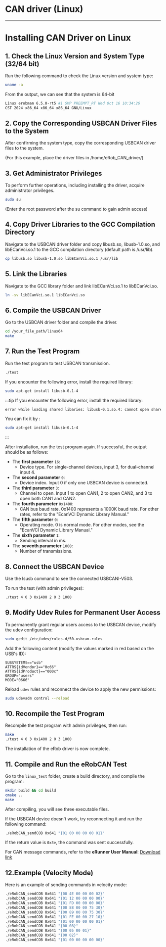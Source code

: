 
# CAN driver (Linux)
---

# Installing CAN Driver on Linux

## 1. Check the Linux Version and System Type (32/64 bit)
Run the following command to check the Linux version and system type:

```bash
uname -a
```

From the output, we can see that the system is 64-bit

```bash
Linux erobman 6.5.0-rt5 #1 SMP PREEMPT_RT Wed Oct 16 10:34:26 
CST 2024 x86_64 x86_64 x86_64 GNU/Linux

```

## 2. Copy the Corresponding USBCAN Driver Files to the System
After confirming the system type, copy the corresponding USBCAN driver files to the system.

(For this example, place the driver files in /home/eRob_CAN_driver/)

## 3. Get Administrator Privileges
To perform further operations, including installing the driver, acquire administrator privileges.
``` bash
sudo su
```
(Enter the root password after the su command to gain admin access)

## 4. Copy Driver Libraries to the GCC Compilation Directory
Navigate to the USBCAN driver folder and copy libusb.so, libusb-1.0.so, and libECanVci.so.1 to the GCC compilation directory (default path is /usr/lib).

``` bash 
cp libusb.so libusb-1.0.so libECanVci.so.1 /usr/lib
```
## 5. Link the Libraries
Navigate to the GCC library folder and link libECanVci.so.1 to libECanVci.so.
``` bash
ln -sv libECanVci.so.1 libECanVci.so
```
## 6. Compile the USBCAN Driver
Go to the USBCAN driver folder and compile the driver.

```bash
cd /your_file_path/linux64
make
```

## 7. Run the Test Program
Run the test program to test USBCAN transmission.

``` bash
./test
```
If you encounter the following error, install the required library:

```bash
sudo apt-get install libusb-0.1-4
```
:::tip
If you encounter the following error, install the required library:

```bash
error while loading shared libaries: libusb-0.1.so.4: cannot open share ....
```
You can fix it by :

``` bash
sudo apt-get install libusb-0.1-4
```
:::

After installation, run the test program again. If successful, the output should be as follows:

- The **first parameter** `16`: 
    - Device type. For single-channel devices, input 3, for dual-channel input 4.
- The **second parameter** `0`: 
    - Device index. Input 0 if only one USBCAN device is connected.
- The **third parameter** `3`: 
    - Channel to open. Input 1 to open CAN1, 2 to open CAN2, and 3 to open both CAN1 and CAN2.
- The **fourth parameter** `0x1400`: 
    - CAN bus baud rate. 0x1400 represents a 1000K baud rate. For other rates, refer to the "EcanVCI Dynamic Library Manual."
- The **fifth parameter** `0`: 
    - Operating mode. 0 is normal mode. For other modes, see the "EcanVCI Dynamic Library Manual."
- The **sixth parameter** `1`: 
    - Sending interval in ms.
- The **seventh parameter** `1000`: 
    - Number of transmissions.

## 8. Connect the USBCAN Device
Use the lsusb command to see the connected USBCANI-V503.

To run the test (with admin privileges):
``` bash
./test 4 0 3 0x1400 2 0 3 1000
```

## 9. Modify Udev Rules for Permanent User Access
To permanently grant regular users access to the USBCAN device, modify the udev configuration:
``` bash
sudo gedit /etc/udev/rules.d/50-usbcan.rules
```

Add the following content (modify the values marked in red based on the USB's ID):
``` t
SUBSYSTEMS=="usb" 
ATTRS{idVendor}=="0c66" 
ATTRS{idProduct}=="000c" 
GROUP="users" 
MODE="0666"
```
Reload `udev` rules and reconnect the device to apply the new permissions:

``` bash
sudo udevadm control --reload
```
## 10. Recompile the Test Program
Recompile the test program with admin privileges, then run:

``` bash
make
./test 4 0 3 0x1400 2 0 3 1000
```
The installation of the eRob driver is now complete.

## 11. Compile and Run the eRobCAN Test
Go to the `linux_test` folder, create a build directory, and compile the program:

``` bash
mkdir build && cd build
cmake ..
make
```
After compiling, you will see three executable files.

If the USBCAN device doesn't work, try reconnecting it and run the following command:

``` bash
./eRobCAN_sendCOB 0x641 "{01 00 00 00 00 01}"
```

If the return value is `0x3e`, the command was sent successfully.

For CAN message commands, refer to the **eRunner User Manual**: [Download link](https://www.zeroerr.cn/d/file/download/eRunner%E7%94%A8%E6%88%B7%E6%89%8B%E5%86%8C_Ver1.4.pdf)

## 12.Example (Velocity Mode)
Here is an example of sending commands in velocity mode:

``` bash
./eRobCAN_sendCOB 0x641 "{00 4E 00 00 00 02}"
./eRobCAN_sendCOB 0x641 "{01 12 00 00 00 00}"
./eRobCAN_sendCOB 0x641 "{01 FD 00 00 00 00}"
./eRobCAN_sendCOB 0x641 "{00 88 00 00 75 30}"
./eRobCAN_sendCOB 0x641 "{00 89 00 00 75 30}"
./eRobCAN_sendCOB 0x641 "{01 FE 00 00 27 10}"
./eRobCAN_sendCOB 0x641 "{01 00 00 00 00 01}"
./eRobCAN_sendCOB 0x641 "{00 08}"
./eRobCAN_sendCOB 0x641 "{00 05 00 01}"
./eRobCAN_sendCOB 0x641 "{00 02}"
./eRobCAN_sendCOB 0x641 "{01 00 00 00 00 00}"
```
